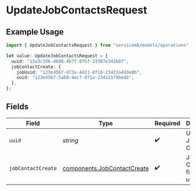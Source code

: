 # UpdateJobContactsRequest

## Example Usage

```typescript
import { UpdateJobContactsRequest } from "servicem8/models/operations";

let value: UpdateJobContactsRequest = {
  uuid: "13a3c3db-d688-4b7f-8fbf-23387e342b07",
  jobContactCreate: {
    jobUuid: "123e4567-d73e-4d21-8f18-23422a493e8b",
    uuid: "123e4567-5a68-4ecf-871a-23422179be4b",
  },
};
```

## Fields

| Field                                                                      | Type                                                                       | Required                                                                   | Description                                                                |
| -------------------------------------------------------------------------- | -------------------------------------------------------------------------- | -------------------------------------------------------------------------- | -------------------------------------------------------------------------- |
| `uuid`                                                                     | *string*                                                                   | :heavy_check_mark:                                                         | UUID of the Job Contact                                                    |
| `jobContactCreate`                                                         | [components.JobContactCreate](../../models/components/jobcontactcreate.md) | :heavy_check_mark:                                                         | Job Contact fields to update                                               |